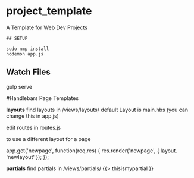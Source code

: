 # project_template
A Template for Web Dev Projects

```
## SETUP

sudo nmp install
nodemon app.js

```
## Watch Files
gulp serve

#Handlebars Page Templates

**layouts**
find layouts in /views/layouts/
default Layout is main.hbs (you can change this in app.js)

edit routes in routes.js

to use a different layout for a page

app.get('newpage', function(req,res) {
	res.render('newpage', {
		layout. 'newlayout'
	});
});

**partials**
find partials in /views/partials/
{{> thisismypartial }}
